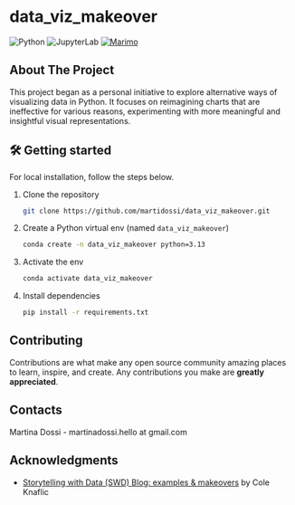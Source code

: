 # data_viz_makeover
![Python](https://img.shields.io/badge/python-3.13-blue.svg)
![JupyterLab](https://img.shields.io/badge/works%20with-JupyterLab-orange?logo=jupyter)
[![Marimo](https://img.shields.io/badge/marimo-v0.8.3-blue)](https://github.com/marimo-team/marimo)


## About The Project
This project began as a personal initiative to explore alternative ways of visualizing data in Python. It focuses on reimagining charts that are ineffective for various reasons, experimenting with more meaningful and insightful visual representations.

## 🛠️ Getting started
For local installation, follow the steps below.
1. Clone the repository
   ```sh
   git clone https://github.com/martidossi/data_viz_makeover.git
   ```
2. Create a Python virtual env (named `data_viz_makeover`)
   ```sh
   conda create -n data_viz_makeover python=3.13
   ```
3. Activate the env
   ```sh
   conda activate data_viz_makeover
   ```
4. Install dependencies
   ```sh
   pip install -r requirements.txt
   ```

## Contributing
Contributions are what make any open source community amazing places to learn, inspire, and create. Any contributions you make are **greatly appreciated**.

## Contacts
Martina Dossi - martinadossi.hello at gmail.com

## Acknowledgments
* [Storytelling with Data (SWD) Blog: examples & makeovers](https://www.storytellingwithdata.com/makeovers) by Cole Knaflic
